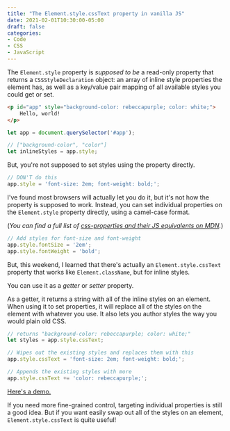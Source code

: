 ```yaml
---
title: "The Element.style.cssText property in vanilla JS"
date: 2021-02-01T10:30:00-05:00
draft: false
categories:
- Code
- CSS
- JavaScript
---
```


The `Element.style` property is _supposed to be_ a read-only property that returns a `CSSStyleDeclaration` object: an array of inline style properties the element has, as well as a key/value pair mapping of all available styles you could get or set.

```html
<p id="app" style="background-color: rebeccapurple; color: white;">
	Hello, world!
</p>
```

```js
let app = document.querySelector('#app');

// ["background-color", "color"]
let inlineStyles = app.style;
```

But, you're not supposed to set styles using the property directly.

```js
// DON'T do this
app.style = 'font-size: 2em; font-weight: bold;';
```

I've found most browsers will actually let you do it, but it's not how the property is supposed to work. Instead, you can set individual properties on the `Element.style` property directly, using a camel-case format.

(_You can find a full list of [css-properties and their JS equivalents on MDN](https://developer.mozilla.org/en-US/docs/Web/CSS/CSS_Properties_Reference)._)

```js
// Add styles for font-size and font-weight
app.style.fontSize = '2em';
app.style.fontWeight = 'bold';
```

But, this weekend, I learned that there's actually an `Element.style.cssText` property that works like `Element.className`, but for inline styles.

You can use it as a _getter_ or _setter_ property.

As a getter, it returns a string with all of the inline styles on an element. When using it to set properties, it will replace all of the styles on the element with whatever you use. It also lets you author styles the way you would plain old CSS.

```js
// returns "background-color: rebeccapurple; color: white;"
let styles = app.style.cssText;

// Wipes out the existing styles and replaces them with this
app.style.cssText = 'font-size: 2em; font-weight: bold;';

// Appends the existing styles with more
app.style.cssText += 'color: rebeccapurple;';
```

[Here's a demo.](https://codepen.io/cferdinandi/pen/mdOyZVe)

If you need more fine-grained control, targeting individual properties is still a good idea. But if you want easily swap out all of the styles on an element, `Element.style.cssText` is quite useful!